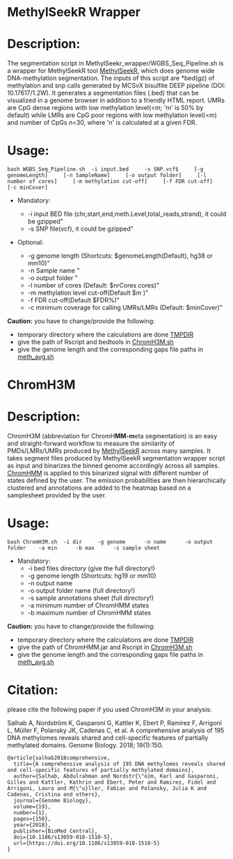 # MethylSeekR Wrapper
# Description:
The segmentation script in MethylSeekr\_wrapper/WGBS\_Seq\_Pipeline.sh is a wrapper for MethylSeekR tool [MethylSeekR](https://bioconductor.org/packages/release/bioc/html/MethylSeekR.html), which does genome wide DNA-methylation segmentation. The inputs of this script are *bed(gz) of methylation and snp calls generated by MCSvX bisulfite DEEP pipeline (DOI: 10.17617/1.2W). It generates a segmentation files (.bed) that can be visualized in a genome browser in addition to a friendly HTML report. UMRs are CpG dense regions with low methylation level(<m; 'm' is 50% by default) while LMRs are CpG poor regions with low methylation level(<m) and number of CpGs n<30, where 'n' is calculated at a given FDR.

# Usage:
 ``bash WGBS_Seq_Pipeline.sh  -i input.bed     -s SNP.vcf$     [-g genomeLength]     [-n SampleName]     [-o output folder]     [-l number of cores]     [-m methylation cut-off]     [-f FDR cut-off]     [-c minCover]``

 - Mandatory:
   - -i input BED file (chr,start,end,meth.Level,total_reads,strand), it could be gzipped"
   - -s SNP file(vcf), it could be gzipped"

 - Optional:
   - -g genome length (Shortcuts: $genomeLength(Default), hg38 or mm10)"
   - -n Sample name "
   - -o output folder "
   - -l number of cores (Default: $nrCores cores)"
   - -m methylation level cut-off(Default $m )"
   - -f FDR cut-off(Default $FDR%)"
   - -c minimum coverage for calling UMRs/LMRs (Default: $minCover)"

**Caution:**
you have to change/provide the following:
 - temporary directory where the calculations are done [TMPDIR](https://github.com/asalhab/ChromH3M/blob/master/MethylSeekR_wrapper/WGBS_Seg_Pipeline.sh#L67)
 - give the path of Rscript and bedtools in [ChromH3M.sh](https://github.com/asalhab/ChromH3M/blob/master/MethylSeekR_wrapper/WGBS_Seg_Pipeline.sh#L64)
 - give the genome length and the corresponding gaps file paths in [meth\_avg.sh](https://github.com/asalhab/ChromH3M/blob/master/MethylSeekR_wrapper/WGBS_Seg_Pipeline.sh#L71)

# ChromH3M
# Description:
ChromH3M (abbreviation for ChromH**MM-m**eta segmentation) is an easy and straight-forward workflow to measure the similarity of PMDs/LMRs/UMRs produced by [MethylSeekR](https://bioconductor.org/packages/release/bioc/html/MethylSeekR.html) across many samples.
It takes segment files produced by MethylSeekR segmentation wrapper script as input and binarizes the binned genome accordingly across all samples. [ChromHMM](http://compbio.mit.edu/ChromHMM/) is applied to this binarized signal with different number of states defined by the user. The emission probabilities are then hierarchically clustered and annotations are added to the heatmap based on a samplesheet provided by the user.

# Usage:
 ``bash ChromH3M.sh  -i dir     -g genome      -n name      -o output folder    -a min      -b max      -s sample sheet``

 - Mandatory:
   - -i bed files directory (give the full directory!)
   - -g genome length (Shortcuts: hg19 or mm10)
   - -n output name
   - -o output folder name (full directory!)
   - -s sample annotations sheet (full directory!)
   - -a minimum number of ChromHMM states
   - -b maximum number of ChromHMM states

**Caution:**
you have to change/provide the following:
 - temporary directory where the calculations are done [TMPDIR](https://github.com/asalhab/ChromH3M/blob/master/ChromH3M.sh#L61)
 - give the path of ChromHMM.jar and Rscript in [ChromH3M.sh](https://github.com/asalhab/ChromH3M/blob/master/ChromH3M.sh#L58)
 - give the genome length and the corresponding gaps file paths in [meth\_avg.sh](https://github.com/asalhab/ChromH3M/blob/master/meth_avg.sh#L49)
 
# Citation:
please cite the following paper if you used ChromH3M in your analysis:

Salhab A, Nordström K, Gasparoni G, Kattler K, Ebert P, Ramirez F, Arrigoni L, Müller F, Polansky JK, Cadenas C, et al. A comprehensive analysis of 195 DNA methylomes reveals shared and cell-specific features of partially methylated domains. Genome Biology. 2018; 19(1):150.

```Tex
@article{salhab2018comprehensive,
  title={A comprehensive analysis of 195 DNA methylomes reveals shared and cell-specific features of partially methylated domains},
  author={Salhab, Abdulrahman and Nordstr{\"o}m, Karl and Gasparoni, Gilles and Kattler, Kathrin and Ebert, Peter and Ramirez, Fidel and Arrigoni, Laura and M{\"u}ller, Fabian and Polansky, Julia K and Cadenas, Cristina and others},
  journal={Genome Biology},
  volume={19},
  number={1},
  pages={150},
  year={2018},
  publisher={BioMed Central},
  doi={10.1186/s13059-018-1510-5},
  url={https://doi.org/10.1186/s13059-018-1510-5}
}
```


